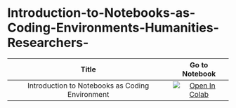 # Introduction-to-Notebooks-as-Coding-Environments-Humanities-Researchers-

| Title |  Go to Notebook    |
| :---:   | :---: |
| Introduction to Notebooks as Coding Environment | [![Open In Colab](https://colab.research.google.com/assets/colab-badge.svg)](https://colab.research.google.com/drive/1eiTry-bv1Ds6P7sjx-7vmnvr8kyMwxEM?usp=sharing)| 
